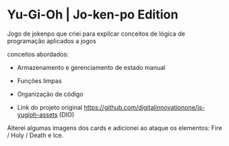 # Yu-Gi-Oh | Jo-ken-po Edition

Jogo de jokenpo que criei para explicar conceitos de lógica de programação aplicados a jogos

conceitos abordados:

- Armazenamento e gerenciamento de estado manual
- Funções limpas
- Organização de código

- Link do projeto original https://github.com/digitalinnovationone/js-yugioh-assets  (DIO)

Alterei algumas imagens dos cards e adicionei ao ataque os elementos: Fire / Holy / Death e Ice.
